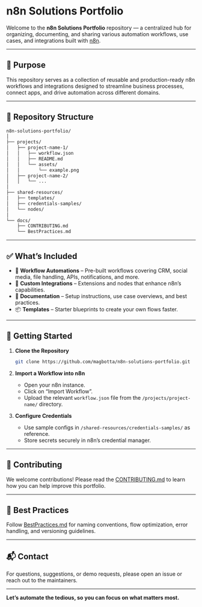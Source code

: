 # n8n Solutions Portfolio

Welcome to the **n8n Solutions Portfolio** repository — a centralized hub for organizing, documenting, and sharing various automation workflows, use cases, and integrations built with [n8n](https://n8n.io).

---

## 📌 Purpose

This repository serves as a collection of reusable and production-ready n8n workflows and integrations designed to streamline business processes, connect apps, and drive automation across different domains.

---

## 📁 Repository Structure

```bash
n8n-solutions-portfolio/
│
├── projects/
│   ├── project-name-1/
│   │   ├── workflow.json
│   │   ├── README.md
│   │   └── assets/
│   │       └── example.png
│   ├── project-name-2/
│   │   └── ...
│
├── shared-resources/
│   ├── templates/
│   ├── credentials-samples/
│   └── nodes/
│
└── docs/
    ├── CONTRIBUTING.md
    └── BestPractices.md
```

---

## ✅ What’s Included

- 🔁 **Workflow Automations** – Pre-built workflows covering CRM, social media, file handling, APIs, notifications, and more.
- 🧩 **Custom Integrations** – Extensions and nodes that enhance n8n’s capabilities.
- 📝 **Documentation** – Setup instructions, use case overviews, and best practices.
- 📦 **Templates** – Starter blueprints to create your own flows faster.

---

## 🚀 Getting Started

1. **Clone the Repository**
   ```bash
   git clone https://github.com/magbotta/n8n-solutions-portfolio.git
   ```

2. **Import a Workflow into n8n**
   - Open your n8n instance.
   - Click on “Import Workflow”.
   - Upload the relevant `workflow.json` file from the `/projects/project-name/` directory.

3. **Configure Credentials**
   - Use sample configs in `/shared-resources/credentials-samples/` as reference.
   - Store secrets securely in n8n’s credential manager.

---

## 🤝 Contributing

We welcome contributions! Please read the [CONTRIBUTING.md](docs/CONTRIBUTING.md) to learn how you can help improve this portfolio.

---

## 🧠 Best Practices

Follow [BestPractices.md](docs/BestPractices.md) for naming conventions, flow optimization, error handling, and versioning guidelines.

---

## 📬 Contact

For questions, suggestions, or demo requests, please open an issue or reach out to the maintainers.

---

**Let’s automate the tedious, so you can focus on what matters most.**
